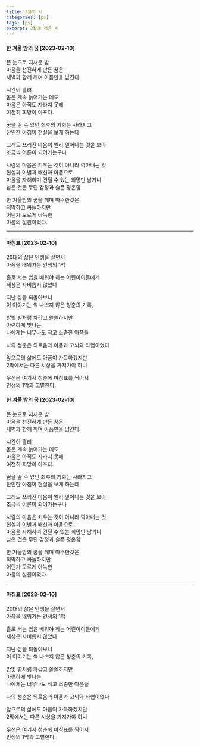 ```yaml
---
title: 2월의 시
categories: [ps]
tags: [ps]
excerpt: 2월에 적은 시
---
```


#### 한 겨울 밤의 꿈 [2023-02-10]

뜬 눈으로 지새운 밤  
마음을 천진하게 만든 꿈은  
새벽과 함께 깨며 아픔만을 남긴다.  

시간이 흘러  
몸은 계속 늙어가는 데도  
마음은 아직도 자라지 못해  
여전히 희망이 아프다.  

꿈을 꿀 수 있던 최후의 기회는 사라지고  
잔인한 아침이 현실을 보게 하는데  

그래도 쓰러진 마음이 빨리 일어나는 것을 보아  
조금씩 어른이 되어가는구나  

사람의 마음은 키우는 것이 아니라 깍아내는 것  
현실과 이별과 배신과 아픔으로  
마음을 자해하며 견딜 수 있는 희망만 남기니  
남은 것은 무딘 감정과 슬픈 평온함  

한 겨울밤의 꿈을 깨며 마주한것은  
적막하고 싸늘하지만  
어딘가 모르게 아늑한  
마음의 설원이었다.  

***

#### 마침표 [2023-02-10]

20대의 삶은 인생을 살면서  
아픔을 배워가는 인생의 1막  

홀로 서는 법을 배워야 하는 어린아이들에게  
세상은 자비롭지 않았다  

지난 삶을 되돌아보니  
이 이야기는 썩 나쁘지 않은 청춘의 기록,  

밤빛 별처럼 차갑고 쓸쓸하지만  
아련하게 빛나는  
나에게는 너무나도 작고 소중한 아픔들  

나의 청춘은 외로움과 아픔과 고뇌와 타협이었다  

앞으로의 삶에도 아픔이 가득하겠지만  
2막에서는 다른 시상을 가져가야 하니  

우선은 여기서 청춘에 마침표를 찍어서  
인생의 1막과 고별한다.  


#### 한 겨울 밤의 꿈 [2023-02-10]

뜬 눈으로 지새운 밤  
마음을 천진하게 만든 꿈은  
새벽과 함께 깨며 아픔만을 남긴다.  

시간이 흘러  
몸은 계속 늙어가는 데도  
마음은 아직도 자라지 못해  
여전히 희망이 아프다.  

꿈을 꿀 수 있던 최후의 기회는 사라지고  
잔인한 아침이 현실을 보게 하는데  

그래도 쓰러진 마음이 빨리 일어나는 것을 보아  
조금씩 어른이 되어가는구나  

사람의 마음은 키우는 것이 아니라 깍아내는 것  
현실과 이별과 배신과 아픔으로  
마음을 자해하며 견딜 수 있는 희망만 남기니  
남은 것은 무딘 감정과 슬픈 평온함  

한 겨울밤의 꿈을 깨며 마주한것은  
적막하고 싸늘하지만  
어딘가 모르게 아늑한  
마음의 설원이었다.  

***

#### 마침표 [2023-02-10]

20대의 삶은 인생을 살면서  
아픔을 배워가는 인생의 1막  

홀로 서는 법을 배워야 하는 어린아이들에게  
세상은 자비롭지 않았다  

지난 삶을 되돌아보니  
이 이야기는 썩 나쁘지 않은 청춘의 기록,  

밤빛 별처럼 차갑고 쓸쓸하지만  
아련하게 빛나는  
나에게는 너무나도 작고 소중한 아픔들  

나의 청춘은 외로움과 아픔과 고뇌와 타협이었다  

앞으로의 삶에도 아픔이 가득하겠지만  
2막에서는 다른 시상을 가져가야 하니  

우선은 여기서 청춘에 마침표를 찍어서  
인생의 1막과 고별한다.  
